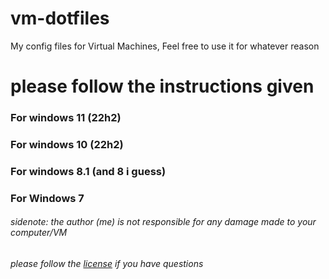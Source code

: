 # vm-dotfiles

My config files for Virtual Machines, Feel free to use it for whatever reason





# please follow the instructions given



### For windows 11 (22h2)





### For windows 10 (22h2)

   

### For windows 8.1 (and 8 i guess)



### For Windows 7











###### sidenote: the author (me) is not responsible for any damage made to your computer/VM

###### please follow the [license](./LICENSE) if you have questions
